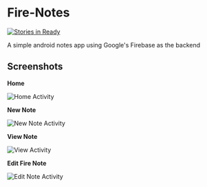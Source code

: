 # Fire-Notes

[![Stories in Ready](https://badge.waffle.io/bolorundurowb/Fire-Notes.svg?label=ready&title=Ready)](http://waffle.io/bolorundurowb/Fire-Notes)

A simple android notes app using Google's Firebase as the backend

## Screenshots
**Home**

![Home Activity](https://github.com/bolorundurowb/Fire-Notes/blob/master/Screenshots/01.png "Home Page")

**New Note**

![New Note Activity](https://github.com/bolorundurowb/Fire-Notes/blob/master/Screenshots/02.png "New Note Page")

**View Note**

![View Activity](https://github.com/bolorundurowb/Fire-Notes/blob/master/Screenshots/03.png "View Note Page")

**Edit Fire Note**

![Edit Note Activity](https://github.com/bolorundurowb/Fire-Notes/blob/master/Screenshots/04.png "Edit Note Page")
